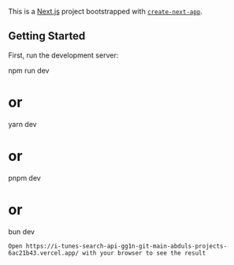 This is a [Next.js](https://nextjs.org) project bootstrapped with [`create-next-app`](https://nextjs.org/docs/app/api-reference/cli/create-next-app).

## Getting Started

First, run the development server:


npm run dev
# or
yarn dev
# or
pnpm dev
# or
bun dev
```
Open https://i-tunes-search-api-gg1n-git-main-abduls-projects-6ac21b43.vercel.app/ with your browser to see the result

 
 
